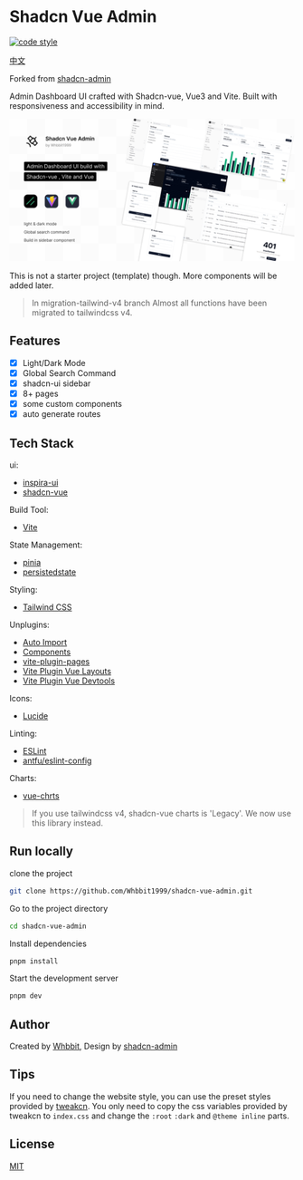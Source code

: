# Shadcn Vue Admin

[![code style](https://antfu.me/badge-code-style.svg)](https://github.com/antfu/eslint-config)

[中文](./README-CN.md)

Forked from [shadcn-admin](https://github.com/satnaing/shadcn-admin)

Admin Dashboard UI crafted with Shadcn-vue, Vue3 and Vite. Built with responsiveness and accessibility in mind.

![cover](public/shadcn-vue-admin.png)

This is not a starter project (template) though. More components will be added later.

> In migration-tailwind-v4 branch Almost all functions have been migrated to tailwindcss v4.

## Features
- [x] Light/Dark Mode
- [x] Global Search Command
- [x] shadcn-ui sidebar
- [x] 8+ pages
- [x] some custom components
- [x] auto generate routes

## Tech Stack
ui:
  - [inspira-ui](https://inspira-ui.com/components/box-reveal)
  - [shadcn-vue](https://www.shadcn-vue.com)

Build Tool:
  - [Vite](https://cn.vitejs.dev/)

State Management:
  - [pinia](https://pinia.vuejs.org/api/pinia/)
  - [persistedstate](https://prazdevs.github.io/pinia-plugin-persistedstate/guide/limitations.html)

Styling:
  - [Tailwind CSS](https://tailwindcss.com/)

Unplugins:
  - [Auto Import](https://github.com/antfu/unplugin-auto-import)
  - [Components](https://github.com/antfu/unplugin-vue-components)
  - [vite-plugin-pages](https://github.com/hannoeru/vite-plugin-pages)
  - [Vite Plugin Vue Layouts](https://github.com/JohnCampionJr/vite-plugin-vue-layouts)
  - [Vite Plugin Vue Devtools](https://github.com/webfansplz/vite-plugin-vue-devtools)

Icons:
  - [Lucide](https://lucide.dev/)

Linting:
  - [ESLint](https://eslint.org/)
  - [antfu/eslint-config](https://github.com/antfu/eslint-config)

Charts:
  - [vue-chrts](https://github.com/dennisadriaans/vue-chrts)
> If you use tailwindcss v4, shadcn-vue charts is 'Legacy'. We now use this library instead.

## Run locally
clone the project
```bash
git clone https://github.com/Whbbit1999/shadcn-vue-admin.git
```

Go to the project directory
```bash
cd shadcn-vue-admin
```

Install dependencies
```bash
pnpm install
```

Start the development server
```bash
pnpm dev
```

## Author
Created by [Whbbit](https://github.com/Whbbit1999), Design by [shadcn-admin](https://github.com/satnaing/shadcn-admin)

## Tips

If you need to change the website style, you can use the preset styles provided by [tweakcn](https://tweakcn.com/editor/theme). You only need to copy the css variables provided by tweakcn to `index.css` and change the `:root` `:dark` and `@theme inline` parts.

## License
[MIT](https://github.com/Whbbit1999/shadcn-vue-admin/blob/main/LICENSE)
